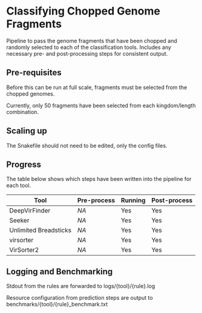 # Classifying Chopped Genome Fragments

Pipeline to pass the genome fragments that have been chopped and randomly selected to each of the classification tools. Includes any necessary pre- and post-processing steps for consistent output.

## Pre-requisites

Before this can be run at full scale, fragments must be selected from the chopped genomes.

Currently, only 50 fragments have been selected from each kingdom/length combination.

## Scaling up

The Snakefile should not need to be edited, only the config files.

## Progress

The table below shows which steps have been written into the pipeline for each tool.

Tool                  | Pre-process | Running      | Post-process
--------------------- | ----------- | ------------ | ------------
DeepVirFinder         | *NA*        | Yes          | Yes
Seeker                | *NA*        | Yes          | Yes
Unlimited Breadsticks | *NA*        | Yes          | Yes
virsorter             | *NA*        | Yes          | Yes
VirSorter2            | *NA*        | Yes          | Yes

## Logging and Benchmarking

Stdout from the rules are forwarded to logs/{tool}/{rule}.log

Resource configuration from prediction steps are output to benchmarks/{tool}/{rule}_benchmark.txt
